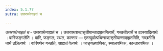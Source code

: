```yaml
---
index: 5.1.77
sutra: उत्तरपथेनाहृतं च

---
```

_उत्तरपथेनाहृतं च_ - उत्तरपथेनाह्मतं च । उत्तरपथशब्दात्तृतीयान्तादाहृतमित्यर्थे, गच्छतीत्यर्थे च ठञ्स्यादित्यर्थः । वारिजङ्गलेति । वारि, जङ्गल, स्थल, कान्तार — एतत्पूर्वात्पथिन्शब्दात्तृतीयान्तादाहृतमिति, गच्छतीति चार्थे ठञित्यर्थः । वारिपथेन गच्छति, आह्मतं वेत्यर्थः । जाङ्गलपाथिकः, स्थालपथिकः, कान्तारपथिकः ।